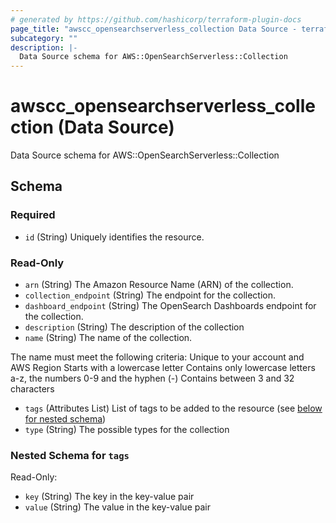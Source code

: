 ```yaml
---
# generated by https://github.com/hashicorp/terraform-plugin-docs
page_title: "awscc_opensearchserverless_collection Data Source - terraform-provider-awscc"
subcategory: ""
description: |-
  Data Source schema for AWS::OpenSearchServerless::Collection
---
```


# awscc_opensearchserverless_collection (Data Source)

Data Source schema for AWS::OpenSearchServerless::Collection



<!-- schema generated by tfplugindocs -->
## Schema

### Required

- `id` (String) Uniquely identifies the resource.

### Read-Only

- `arn` (String) The Amazon Resource Name (ARN) of the collection.
- `collection_endpoint` (String) The endpoint for the collection.
- `dashboard_endpoint` (String) The OpenSearch Dashboards endpoint for the collection.
- `description` (String) The description of the collection
- `name` (String) The name of the collection.

The name must meet the following criteria:
Unique to your account and AWS Region
Starts with a lowercase letter
Contains only lowercase letters a-z, the numbers 0-9 and the hyphen (-)
Contains between 3 and 32 characters
- `tags` (Attributes List) List of tags to be added to the resource (see [below for nested schema](#nestedatt--tags))
- `type` (String) The possible types for the collection

<a id="nestedatt--tags"></a>
### Nested Schema for `tags`

Read-Only:

- `key` (String) The key in the key-value pair
- `value` (String) The value in the key-value pair
